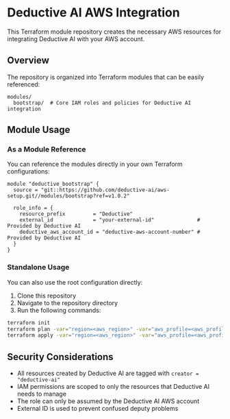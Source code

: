 # Deductive AI AWS Integration

This Terraform module repository creates the necessary AWS resources for integrating Deductive AI with your AWS account.

## Overview

The repository is organized into Terraform modules that can be easily referenced:

```
modules/
  bootstrap/  # Core IAM roles and policies for Deductive AI integration
```

## Module Usage

### As a Module Reference

You can reference the modules directly in your own Terraform configurations:

```hcl
module "deductive_bootstrap" {
  source = "git::https://github.com/deductive-ai/aws-setup.git//modules/bootstrap?ref=v1.0.2"
  
  role_info = {
    resource_prefix         = "Deductive"
    external_id             = "your-external-id"              # Provided by Deductive AI
    deductive_aws_account_id = "deductive-aws-account-number" # Provided by Deductive AI
  }
}
```

### Standalone Usage

You can also use the root configuration directly:

1. Clone this repository
2. Navigate to the repository directory
3. Run the following commands:

```bash
terraform init
terraform plan -var="region=<aws_region>" -var="aws_profile=<aws_profile>" -var="external_id=<external_id_from_deductive_ai>"
terraform apply -var="region=<aws_region>" -var="aws_profile=<aws_profile>" -var="external_id=<external_id_from_deductive_ai>"
```

## Security Considerations

- All resources created by Deductive AI are tagged with `creator = "deductive-ai"`
- IAM permissions are scoped to only the resources that Deductive AI needs to manage
- The role can only be assumed by the Deductive AI AWS account
- External ID is used to prevent confused deputy problems

